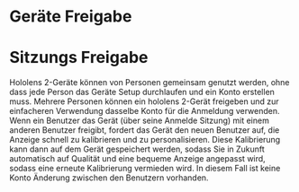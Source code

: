 # <a name="device-sharing"></a>Geräte Freigabe


# <a name="session-sharing"></a>Sitzungs Freigabe

Hololens 2-Geräte können von Personen gemeinsam genutzt werden, ohne dass jede Person das Geräte Setup durchlaufen und ein Konto erstellen muss. Mehrere Personen können ein hololens 2-Gerät freigeben und zur einfacheren Verwendung dasselbe Konto für die Anmeldung verwenden. Wenn ein Benutzer das Gerät (über seine Anmelde Sitzung) mit einem anderen Benutzer freigibt, fordert das Gerät den neuen Benutzer auf, die Anzeige schnell zu kalibrieren und zu personalisieren. Diese Kalibrierung kann dann auf dem Gerät gespeichert werden, sodass Sie in Zukunft automatisch auf Qualität und eine bequeme Anzeige angepasst wird, sodass eine erneute Kalibrierung vermieden wird. In diesem Fall ist keine Konto Änderung zwischen den Benutzern vorhanden. 
